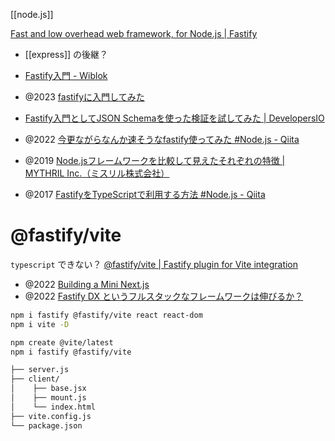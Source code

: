 [[node.js]]

[Fast and low overhead web framework, for Node.js | Fastify](https://fastify.dev/)
- [[express]] の後継？
- [Fastify入門 - Wiblok](https://wiblok.com/ja/nodejs/fastify/)

- @2023 [fastifyに入門してみた](https://zenn.dev/joo_hashi/articles/0ebf7d1b2a1721)
- [Fastify入門としてJSON Schemaを使った検証を試してみた | DevelopersIO](https://dev.classmethod.jp/articles/fastify-json-schema-validation/)
- @2022 [今更ながらなんか速そうなfastify使ってみた #Node.js - Qiita](https://qiita.com/kerochelo/items/61e4858ec715692ed6e7)
- @2019 [Node.jsフレームワークを比較して見えたそれぞれの特徴 | MYTHRIL Inc.（ミスリル株式会社）](https://www.wantedly.com/companies/company_3239475/post_articles/179467)
- @2017 [FastifyをTypeScriptで利用する方法 #Node.js - Qiita](https://qiita.com/biga816/items/92d8537a34ebe0f70152)

# @fastify/vite
`typescript` できない？
[@fastify/vite | Fastify plugin for Vite integration](https://fastify-vite.dev/)
- @2022 [Building a Mini Next.js](https://hire.jonasgalvez.com.br/2022/may/18/building-a-mini-next-js/)
- @2022 [Fastify DX というフルスタックなフレームワークは伸びるか？](https://zenn.dev/acro5piano/articles/10a3977ca15822)
```sh
npm i fastify @fastify/vite react react-dom
npm i vite -D

npm create @vite/latest
npm i fastify @fastify/vite

├── server.js
├── client/
│    ├── base.jsx
│    ├── mount.js
│    └── index.html
├── vite.config.js
└── package.json
```
